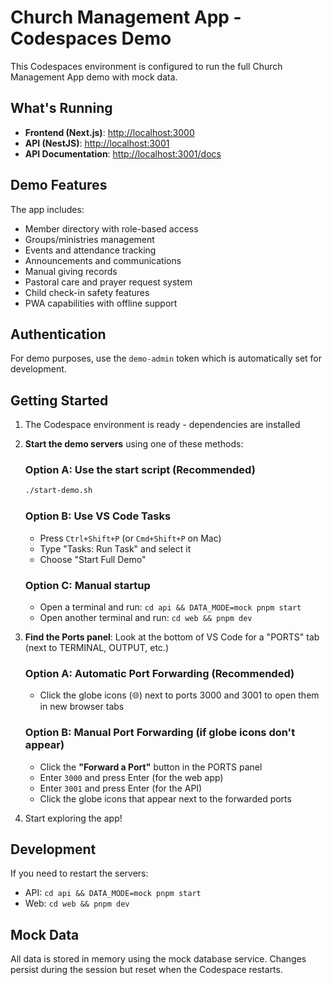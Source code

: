 # Church Management App - Codespaces Demo

This Codespaces environment is configured to run the full Church Management App demo with mock data.

## What's Running

- **Frontend (Next.js)**: <http://localhost:3000>
- **API (NestJS)**: <http://localhost:3001>
- **API Documentation**: <http://localhost:3001/docs>

## Demo Features

The app includes:

- Member directory with role-based access
- Groups/ministries management
- Events and attendance tracking
- Announcements and communications
- Manual giving records
- Pastoral care and prayer request system
- Child check-in safety features
- PWA capabilities with offline support

## Authentication

For demo purposes, use the `demo-admin` token which is automatically set for development.

## Getting Started

1. The Codespace environment is ready - dependencies are installed
2. **Start the demo servers** using one of these methods:

   ### Option A: Use the start script (Recommended)

   ```bash
   ./start-demo.sh
   ```

   ### Option B: Use VS Code Tasks

   - Press `Ctrl+Shift+P` (or `Cmd+Shift+P` on Mac)
   - Type "Tasks: Run Task" and select it
   - Choose "Start Full Demo"

   ### Option C: Manual startup

   - Open a terminal and run: `cd api && DATA_MODE=mock pnpm start`
   - Open another terminal and run: `cd web && pnpm dev`

3. **Find the Ports panel**: Look at the bottom of VS Code for a "PORTS" tab (next to TERMINAL,
   OUTPUT, etc.)

   ### Option A: Automatic Port Forwarding (Recommended)

   - Click the globe icons (🌐) next to ports 3000 and 3001 to open them in new browser tabs

   ### Option B: Manual Port Forwarding (if globe icons don't appear)

   - Click the **"Forward a Port"** button in the PORTS panel
   - Enter `3000` and press Enter (for the web app)
   - Enter `3001` and press Enter (for the API)
   - Click the globe icons that appear next to the forwarded ports

4. Start exploring the app!

## Development

If you need to restart the servers:

- API: `cd api && DATA_MODE=mock pnpm start`
- Web: `cd web && pnpm dev`

## Mock Data

All data is stored in memory using the mock database service. Changes persist during the session but
reset when the Codespace restarts.
